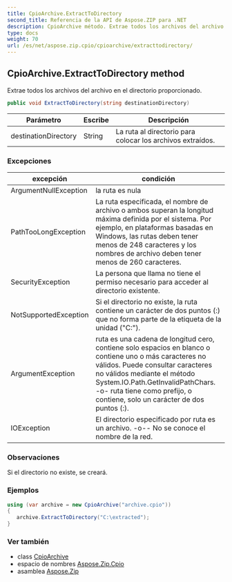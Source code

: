 ```yaml
---
title: CpioArchive.ExtractToDirectory
second_title: Referencia de la API de Aspose.ZIP para .NET
description: CpioArchive método. Extrae todos los archivos del archivo en el directorio proporcionado.
type: docs
weight: 70
url: /es/net/aspose.zip.cpio/cpioarchive/extracttodirectory/
---
```

## CpioArchive.ExtractToDirectory method

Extrae todos los archivos del archivo en el directorio proporcionado.

```csharp
public void ExtractToDirectory(string destinationDirectory)
```

| Parámetro | Escribe | Descripción |
| --- | --- | --- |
| destinationDirectory | String | La ruta al directorio para colocar los archivos extraídos. |

### Excepciones

| excepción | condición |
| --- | --- |
| ArgumentNullException | la ruta es nula |
| PathTooLongException | La ruta especificada, el nombre de archivo o ambos superan la longitud máxima definida por el sistema. Por ejemplo, en plataformas basadas en Windows, las rutas deben tener menos de 248 caracteres y los nombres de archivo deben tener menos de 260 caracteres. |
| SecurityException | La persona que llama no tiene el permiso necesario para acceder al directorio existente. |
| NotSupportedException | Si el directorio no existe, la ruta contiene un carácter de dos puntos (:) que no forma parte de la etiqueta de la unidad ("C:\"). |
| ArgumentException | ruta es una cadena de longitud cero, contiene solo espacios en blanco o contiene uno o más caracteres no válidos. Puede consultar caracteres no válidos mediante el método System.IO.Path.GetInvalidPathChars. -o- ruta tiene como prefijo, o contiene, solo un carácter de dos puntos (:). |
| IOException | El directorio especificado por ruta es un archivo. -o-- No se conoce el nombre de la red. |

### Observaciones

Si el directorio no existe, se creará.

### Ejemplos

```csharp
using (var archive = new CpioArchive("archive.cpio")) 
{ 
   archive.ExtractToDirectory("C:\extracted");
}
```

### Ver también

* class [CpioArchive](../)
* espacio de nombres [Aspose.Zip.Cpio](../../cpioarchive/)
* asamblea [Aspose.Zip](../../../)


